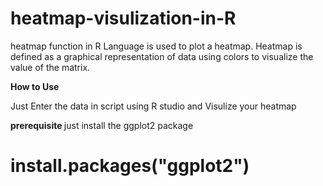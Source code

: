 # heatmap-visulization-in-R
heatmap function in R Language is used to plot a heatmap. Heatmap is defined as a graphical representation of data using colors to visualize the value of the matrix.

<b> How to Use </b>

Just Enter the data in script using R studio and Visulize your heatmap

<b> prerequisite </b>
just install the ggplot2 package
# install.packages("ggplot2")
